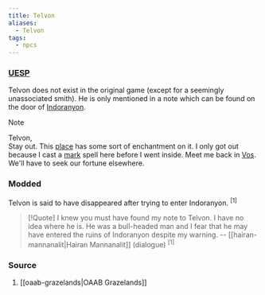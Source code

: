 ```yaml
---
title: Telvon
aliases:
  - Telvon
tags:
  - npcs
---
```

### [UESP](https://en.uesp.net/wiki/Morrowind:Note_to_Telvon)
Telvon does not exist in the original game (except for a seemingly unassociated smith). He is only mentioned in a note which can be found on the door of [Indoranyon](https://en.uesp.net/wiki/Morrowind:Indoranyon "Morrowind:Indoranyon").

> [!Note]
> Telvon,  
> Stay out. This [place](https://en.uesp.net/wiki/Morrowind:Indoranyon "Morrowind:Indoranyon") has some sort of enchantment on it. I only got out because I cast a [mark](https://en.uesp.net/wiki/Morrowind:Mark "Morrowind:Mark") spell here before I went inside. Meet me back in [Vos](https://en.uesp.net/wiki/Morrowind:Vos "Morrowind:Vos"). We'll have to seek our fortune elsewhere.
### Modded
Telvon is said to have disappeared after trying to enter Indoranyon. <sup>[1]</sup>

>[!Quote]
>  I knew you must have found my note to Telvon. I have no idea where he is. He was a bull-headed man and I fear that he may have entered the ruins of Indoranyon despite my warning.
>  -- [[hairan-mannanalit|Hairan Mannanalit]] (dialogue) <sup>[1]</sup>
### Source
1. [[oaab-grazelands|OAAB Grazelands]]